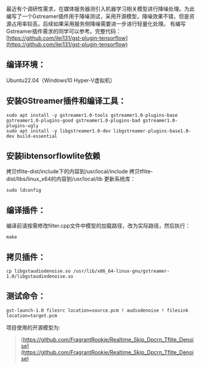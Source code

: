 最近有个调研性需求，在媒体服务器测引入机器学习相关模型进行降噪处理。为此编写了一个Gstreamer插件用于降噪测试，采用开源模型，降噪效果不错，但是资源占用率较高，后续如果采用服务侧降噪需要进一步进行轻量化处理。
有编写Gstreamer插件需求的同学可以参考。完整代码：[https://github.com/ilei131/gst-plugin-tensorflow](https://github.com/ilei131/gst-plugin-tensorflow)

<!--more-->
## 编译环境：
Ubuntu22.04（Windows10 Hyper-V虚拟机）
## 安装GStreamer插件和编译工具：
```
sudo apt install -y gstreamer1.0-tools gstreamer1.0-plugins-base gstreamer1.0-plugins-good gstreamer1.0-plugins-bad gstreamer1.0-plugins-ugly
sudo apt install -y libgstreamer1.0-dev libgstreamer-plugins-base1.0-dev build-essential
```
## 安装libtensorflowlite依赖
拷贝tflite-dist/include下的内容到/usr/local/include
拷贝tflite-dist/libs/linux_x64的内容到/usr/local/lib
更新系统库：
```
sudo ldconfig
```
## 编译插件：
编译前请按需修改filter.cpp文件中模型的加载路径，改为实际路径，然后执行：
```
make
```
## 拷贝插件：
```
cp libgstaudiodenoise.so /usr/lib/x86_64-linux-gnu/gstreamer-1.0/libgstaudiodenoise.so
```
## 测试命令：
```
gst-launch-1.0 filesrc location=source.pcm ! audiodenoise ! filesink location=target.pcm
```


项目使用的开源模型为:
> [https://github.com/FragrantRookie/Realtime_Skip_Dpcrn_Tflite_Denoise](https://github.com/FragrantRookie/Realtime_Skip_Dpcrn_Tflite_Denoise)